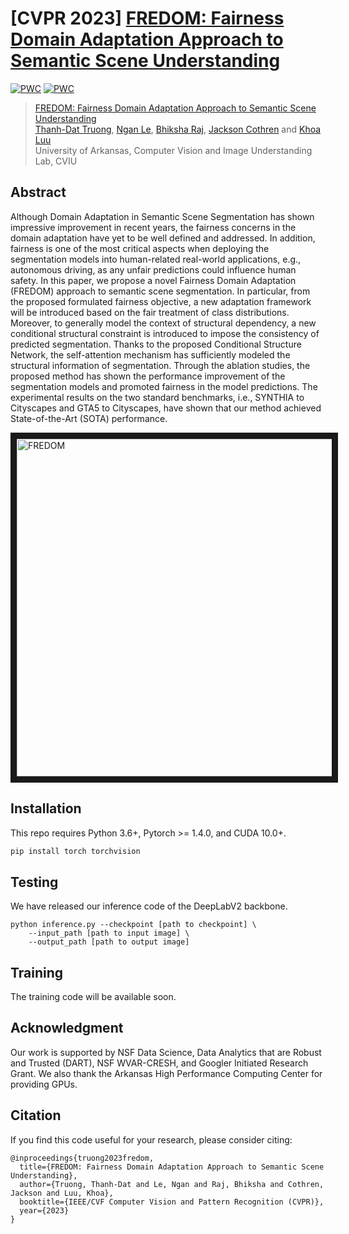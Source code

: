 
# [CVPR 2023] [FREDOM: Fairness Domain Adaptation Approach to Semantic Scene Understanding](https://arxiv.org/abs/2304.02135)

	
[![PWC](https://img.shields.io/endpoint.svg?url=https://paperswithcode.com/badge/fredom-fairness-domain-adaptation-approach-to/domain-adaptation-on-synthia-to-cityscapes)](https://paperswithcode.com/sota/domain-adaptation-on-synthia-to-cityscapes?p=fredom-fairness-domain-adaptation-approach-to)
[![PWC](https://img.shields.io/endpoint.svg?url=https://paperswithcode.com/badge/fredom-fairness-domain-adaptation-approach-to/domain-adaptation-on-gta5-to-cityscapes)](https://paperswithcode.com/sota/domain-adaptation-on-gta5-to-cityscapes?p=fredom-fairness-domain-adaptation-approach-to)

> [FREDOM: Fairness Domain Adaptation Approach to Semantic Scene Understanding](https://arxiv.org/abs/2304.02135)<br>
> [Thanh-Dat Truong](https://truongthanhdat.github.io/), [Ngan Le](https://www.nganle.net/), [Bhiksha Raj](http://mlsp.cs.cmu.edu/people/bhiksha/), [Jackson Cothren](https://fulbright.uark.edu/departments/geosciences/directory/index/uid/jcothre/name/Jackson+David+Cothren/) and [Khoa Luu](http://csce.uark.edu/~khoaluu)<br>
> University of Arkansas, Computer Vision and Image Understanding Lab, CVIU<br>

## Abstract

Although Domain Adaptation in Semantic Scene Segmentation has shown impressive improvement in recent years,
the fairness concerns in the domain adaptation have yet to be well defined and addressed. In addition, fairness is one of the most critical aspects when deploying the segmentation models into human-related real-world applications, e.g., autonomous driving, as any unfair predictions could influence human safety. In this paper, we propose a novel Fairness Domain Adaptation (FREDOM) approach to semantic scene segmentation. In particular, from the proposed formulated fairness objective, a new adaptation framework will be introduced based on the fair treatment of class distributions. Moreover, to generally model the context of structural dependency, a new conditional structural constraint is introduced to impose the consistency of predicted segmentation. Thanks to the proposed Conditional Structure Network, the self-attention mechanism has sufficiently modeled the structural information of segmentation. Through the ablation studies, the proposed method has shown the performance improvement of the segmentation models and promoted fairness in the model predictions. The experimental results on the two standard benchmarks, i.e., SYNTHIA to Cityscapes and GTA5 to Cityscapes, have shown that our method achieved State-of-the-Art (SOTA) performance.

<a href="https://youtu.be/Feo4UMd1eac" target="_blank">
 <img src="http://img.youtube.com/vi/Feo4UMd1eac/mqdefault.jpg" alt="FREDOM" width="960" height="540" border="10" />
</a>

## Installation
This repo requires Python 3.6+, Pytorch >= 1.4.0, and CUDA 10.0+.
```bash
pip install torch torchvision
```

## Testing
We have released our inference code of the DeepLabV2 backbone.
```
python inference.py --checkpoint [path to checkpoint] \
	--input_path [path to input image] \
	--output_path [path to output image]
```

## Training
The training code will be available soon.


## Acknowledgment

Our work is supported by NSF Data Science, Data Analytics that are Robust and Trusted (DART), NSF WVAR-CRESH, and Googler Initiated Research Grant.
We also thank the Arkansas High Performance Computing Center for providing GPUs.

## Citation

If you find this code useful for your research, please consider citing:
```
@inproceedings{truong2023fredom,
  title={FREDOM: Fairness Domain Adaptation Approach to Semantic Scene Understanding},
  author={Truong, Thanh-Dat and Le, Ngan and Raj, Bhiksha and Cothren, Jackson and Luu, Khoa},
  booktitle={IEEE/CVF Computer Vision and Pattern Recognition (CVPR)},
  year={2023}
}
